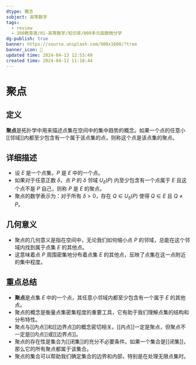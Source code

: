 ```yaml
---
dtype: 概念
subject: 高等数学
tags:
  - review
  - 300教育类/01-高等数学/知识库/009多元函数微分学
dg-publish: true
banner: https://source.unsplash.com/900x1600/?tree
banner_icon: 🧠
updated time: 2024-04-13 12:53:49
created time: 2024-04-12 11:18:44
---
```

# 聚点

## 定义
**聚点**是拓扑学中用来描述点集在空间中的集中趋势的概念。如果一个点的任意小[[邻域]]内都至少包含有一个属于该点集的点，则称这个点是该点集的聚点。

## 详细描述
- 设 $E$ 是一个点集，$P$ 是 $E$ 中的一个点。
- 如果对于任意正数 $\delta$，点 $P$ 的 $\delta$ 邻域 $U_{\delta}(P)$ 内至少包含有一个点属于 $E$ 且这个点不是 $P$ 自己，则称 $P$ 是 $E$ 的聚点。
- 聚点的数学表示为：对于所有 $\delta > 0$，存在 $Q \in U_{\delta}(P)$ 使得 $Q \in E$ 且 $Q \neq P$。

## 几何意义
- 聚点的几何意义是指在空间中，无论我们如何缩小点 $P$ 的邻域，总能在这个邻域内找到属于点集 $E$ 的其他点。
- 这意味着点 $P$ 周围密集地分布着点集 $E$ 的其他点，反映了点集在这一点附近的集中程度。

## 重点总结
- **聚点**是点集 $E$ 中的一个点，其任意小邻域内都至少包含有一个属于 $E$ 的其他点。
- 聚点的概念是衡量点集密集程度的重要工具，它有助于我们理解点集的结构和分布特性。
- 聚点与[[内点]]和[[边界点]]的概念密切相关。[[内点]]一定是聚点，但聚点不一定是[[内点]]或[[边界点]]。
- 聚点的存在性是集合为[[闭集]]的充分不必要条件。如果一个集合是[[闭集]]，那么它的所有聚点都属于该集合。
- 聚点的集合可以帮助我们确定集合的边界和内部，特别是在处理无限点集时。

